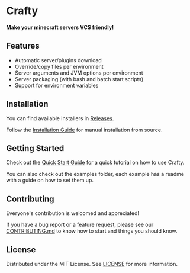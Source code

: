 # Crafty

**Make your minecraft servers VCS friendly!**

## Features

- Automatic server/plugins download
- Override/copy files per environment
- Server arguments and JVM options per environment
- Server packaging (with bash and batch start scripts)
- Support for environment variables

## Installation

You can find available installers in [Releases](https://github.com/zeke-io/crafty/releases).

Follow the [Installation Guide](/docs/01-installation.md) for manual installation from source.

## Getting Started

Check out the [Quick Start Guide](/docs/00-quick-start.md) for a quick tutorial on how to use Crafty.

You can also check out the examples folder, each example has a readme with a guide on how to set them up.

## Contributing

Everyone's contribution is welcomed and appreciated!

If you have a bug report or a feature request,
please see our [CONTRIBUTING.md](/CONTRIBUTING.md) to know how to start and things you should know.

## License

Distributed under the MIT License. See [LICENSE](/LICENSE) for more information.
